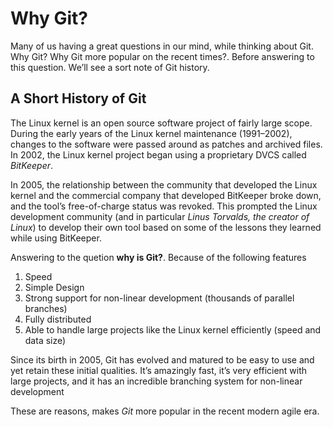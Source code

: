 # Why Git?

Many of us having a great questions in our mind, while thinking about Git. Why Git? Why Git more popular on the recent times?. Before answering to this question. We’ll see a sort note of Git history.

## A Short History of Git

The Linux kernel is an open source software project of fairly large scope. During the early years of the Linux kernel maintenance (1991–2002), changes to the software were passed around as patches and archived files. In 2002, the Linux kernel project began using a proprietary DVCS called *BitKeeper*.

In 2005, the relationship between the community that developed the Linux kernel and the commercial company that developed BitKeeper broke down, and the tool’s free-of-charge status was revoked. This prompted the Linux development community (and in particular *Linus Torvalds, the creator of Linux*) to develop their own tool based on some of the lessons they learned while using BitKeeper.

Answering to the quetion **why is Git?**. Because of the following features

1. Speed
2. Simple Design
3. Strong support for non-linear development (thousands of parallel branches)
4. Fully distributed
5. Able to handle large projects like the Linux kernel efficiently (speed and data size)

Since its birth in 2005, Git has evolved and matured to be easy to use and yet retain these initial qualities. It’s amazingly fast, it’s very efficient with large projects, and it has an incredible branching system for non-linear development 

These are reasons, makes *Git* more popular in the recent modern agile era.
